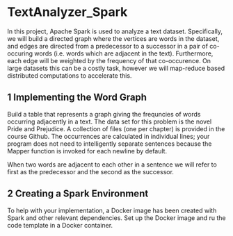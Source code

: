 # TextAnalyzer_Spark

In this project, Apache Spark is used to analyze a text dataset. Specifically, we will build
a directed graph where the vertices are words in the dataset, and edges are directed from a predecessor
to a successor in a pair of co-occuring words (i.e. words which are adjacent in the text). Furthermore,
each edge will be weighted by the frequency of that co-occurence. On large datasets this can be a
costly task, however we will map-reduce based distributed computations to accelerate this.

## 1 Implementing the Word Graph
Build a table that represents a graph giving the frequncies of words occurring adjacently
in a text. The data set for this problem is the novel Pride and Prejudice. A collection of files (one
per chapter) is provided in the course Github. The occurrences are calculated in individual lines; your
program does not need to intelligently separate sentences because the Mapper function is invoked for
each newline by default.

When two words are adjacent to each other in a sentence we will refer to first as the predecessor
and the second as the successor. 

## 2 Creating a Spark Environment
To help with your implementation, a Docker image has been created with Spark and other relevant
dependencies. Set up the Docker image and ru the code template
in a Docker container.
